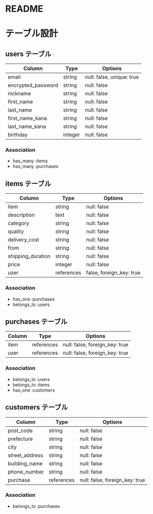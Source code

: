 # README

# テーブル設計

## users テーブル

| Column             | Type    | Options                   |
| ------------------ | ------- | ------------------------- |
| email              | string  | null: false, unique: true |
| encrypted_password | string  | null: false               |
| nickname           | string  | null: false               |
| first_name         | string  | null: false               |
| last_name          | string  | null: false               |
| first_name_kana    | string  | null: false               |
| last_name_kana     | string  | null: false               |
| birthday           | integer | null: false               |


### Association

- has_many :items
- has_many :purchases

## items テーブル

| Column            | Type       | Options                  |
| ----------------- | ---------- | ------------------------ |
| item              | string     | null: false              |
| description       | text       | null: false              |
| category          | string     | null: false              |
| quality           | string     | null: false              |
| delivery_cost     | string     | null: false              |
| from              | string     | null: false              |
| shipping_duration | string     | null: false              |
| price             | integer    | null: false              |
| user              | references | false, foreign_key: true |

### Association

- has_one :purchases
- belongs_to :users

## purchases テーブル

| Column         | Type       | Options                        |
| ---------------| ---------- | ------------------------------ |
| item           | references | null: false, foreign_key: true |
| user           | references | null: false, foreign_key: true |

### Association

- belongs_to :users
- belongs_to :items
- has_one :customers

## customers テーブル

| Column         | Type       | Options                        |
| ---------------| ---------- | ------------------------------ |
| post_code      | string     | null: false                    |
| prefecture     | string     | null: false                    |
| city           | string     | null: false                    |
| street_address | string     | null: false                    |
| building_name  | string     | null: false                    |
| phone_number   | string     | null: false                    |
| purchase       | references | null: false, foreign_key: true |

### Association

- belongs_to :purchases